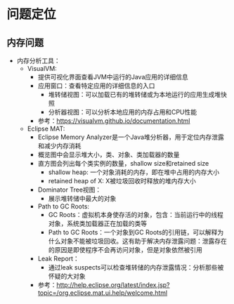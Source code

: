 # 问题定位

## 内存问题

  - 内存分析工具：
    - VisualVM:
      - 提供可视化界面查看JVM中运行的Java应用的详细信息
      - 应用窗口：查看特定应用的详细信息的入口
        - 堆转储视图：可以加载已有的堆转储或为本地运行的应用生成堆快照
        - 分析器视图：可以分析本地应用的内存占用和CPU性能
      - 参考：https://visualvm.github.io/documentation.html
    - Eclipse MAT:
      - Eclipse Memory Analyzer是一个Java堆分析器，用于定位内存泄露和减少内存消耗
      - 概览图中会显示堆大小，类、对象、类加载器的数量
      - 直方图会列出每个类实例的数量，shallow size和retained size
        - shallow heap: 一个对象消耗的内存，即在堆中占用的内存大小
        - retained heap of X: X被垃圾回收时释放的堆内存大小
      - Dominator Tree视图：
        - 展示堆转储中最大的对象
      - Path to GC Roots:
        - GC Roots：虚拟机本身使存活的对象，包含：当前运行中的线程对象，系统类加载器正在加载的类等
        - Path to GC Roots：一个对象到GC Roots的引用链，可以解释为什么对象不能被垃圾回收。这有助于解决内存泄露问题：泄露存在的原因是即使程序不会再访问对象，但是对象依然被引用
      - Leak Report：
        - 通过leak suspects可以检查堆转储的内存泄露情况：分析那些被怀疑的大对象
      - 参考：http://help.eclipse.org/latest/index.jsp?topic=/org.eclipse.mat.ui.help/welcome.html
